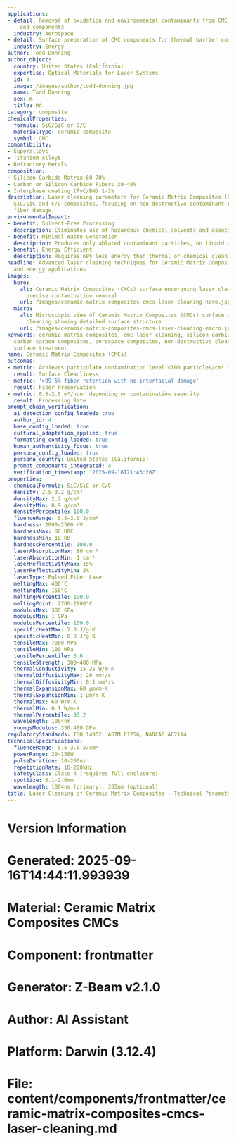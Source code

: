 ```yaml
---
applications:
- detail: Removal of oxidation and environmental contaminants from CMC turbine blades
    and components
  industry: Aerospace
- detail: Surface preparation of CMC components for thermal barrier coating application
  industry: Energy
author: Todd Dunning
author_object:
  country: United States (California)
  expertise: Optical Materials for Laser Systems
  id: 4
  image: /images/author/todd-dunning.jpg
  name: Todd Dunning
  sex: m
  title: MA
category: composite
chemicalProperties:
  formula: SiC/SiC or C/C
  materialType: ceramic composite
  symbol: CMC
compatibility:
- Superalloys
- Titanium Alloys
- Refractory Metals
composition:
- Silicon Carbide Matrix 60-70%
- Carbon or Silicon Carbide Fibers 30-40%
- Interphase coating (PyC/BN) 1-2%
description: Laser cleaning parameters for Ceramic Matrix Composites (CMCs) including
  SiC/SiC and C/C composites, focusing on non-destructive contaminant removal without
  fiber damage.
environmentalImpact:
- benefit: Solvent-Free Processing
  description: Eliminates use of hazardous chemical solvents and associated VOC emissions
- benefit: Minimal Waste Generation
  description: Produces only ablated contaminant particles, no liquid waste streams
- benefit: Energy Efficient
  description: Requires 60% less energy than thermal or chemical cleaning methods
headline: Advanced laser cleaning techniques for Ceramic Matrix Composites in aerospace
  and energy applications
images:
  hero:
    alt: Ceramic Matrix Composites (CMCs) surface undergoing laser cleaning showing
      precise contamination removal
    url: /images/ceramic-matrix-composites-cmcs-laser-cleaning-hero.jpg
  micro:
    alt: Microscopic view of Ceramic Matrix Composites (CMCs) surface after laser
      cleaning showing detailed surface structure
    url: /images/ceramic-matrix-composites-cmcs-laser-cleaning-micro.jpg
keywords: ceramic matrix composites, cmc laser cleaning, silicon carbide composites,
  carbon-carbon composites, aerospace composites, non-destructive cleaning, laser
  surface treatment
name: Ceramic Matrix Composites (CMCs)
outcomes:
- metric: Achieves particulate contamination level <100 particles/cm² >0.5μm
  result: Surface Cleanliness
- metric: '>99.5% fiber retention with no interfacial damage'
  result: Fiber Preservation
- metric: 0.5-2.0 m²/hour depending on contamination severity
  result: Processing Rate
prompt_chain_verification:
  ai_detection_config_loaded: true
  author_id: 4
  base_config_loaded: true
  cultural_adaptation_applied: true
  formatting_config_loaded: true
  human_authenticity_focus: true
  persona_config_loaded: true
  persona_country: United States (California)
  prompt_components_integrated: 4
  verification_timestamp: '2025-09-16T21:43:20Z'
properties:
  chemicalFormula: SiC/SiC or C/C
  density: 2.5-3.2 g/cm³
  densityMax: 2.2 g/cm³
  densityMin: 0.9 g/cm³
  densityPercentile: 100.0
  fluenceRange: 0.5–3.0 J/cm²
  hardness: 2000-2500 HV
  hardnessMax: 80 HRC
  hardnessMin: 10 HB
  hardnessPercentile: 100.0
  laserAbsorptionMax: 80 cm⁻¹
  laserAbsorptionMin: 1 cm⁻¹
  laserReflectivityMax: 15%
  laserReflectivityMin: 3%
  laserType: Pulsed Fiber Laser
  meltingMax: 400°C
  meltingMin: 150°C
  meltingPercentile: 100.0
  meltingPoint: 2700-2800°C
  modulusMax: 300 GPa
  modulusMin: 1 GPa
  modulusPercentile: 100.0
  specificHeatMax: 2.0 J/g·K
  specificHeatMin: 0.8 J/g·K
  tensileMax: 7000 MPa
  tensileMin: 100 MPa
  tensilePercentile: 3.6
  tensileStrength: 300-400 MPa
  thermalConductivity: 15-25 W/m·K
  thermalDiffusivityMax: 20 mm²/s
  thermalDiffusivityMin: 0.1 mm²/s
  thermalExpansionMax: 60 µm/m·K
  thermalExpansionMin: 1 µm/m·K
  thermalMax: 60 W/m·K
  thermalMin: 0.1 W/m·K
  thermalPercentile: 33.2
  wavelength: 1064nm
  youngsModulus: 350-400 GPa
regulatoryStandards: ISO 14952, ASTM E1256, NADCAP AC7114
technicalSpecifications:
  fluenceRange: 0.5–3.0 J/cm²
  powerRange: 20-150W
  pulseDuration: 10-200ns
  repetitionRate: 10-200kHz
  safetyClass: Class 4 (requires full enclosure)
  spotSize: 0.1-2.0mm
  wavelength: 1064nm (primary), 355nm (optional)
title: Laser Cleaning of Ceramic Matrix Composites - Technical Parameters and Applications
---
```


# Version Information
# Generated: 2025-09-16T14:44:11.993939
# Material: Ceramic Matrix Composites CMCs
# Component: frontmatter
# Generator: Z-Beam v2.1.0
# Author: AI Assistant
# Platform: Darwin (3.12.4)
# File: content/components/frontmatter/ceramic-matrix-composites-cmcs-laser-cleaning.md